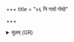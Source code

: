 +++
title = "०६ नि गावो गोष्ठे"

+++
<details><summary>मूलम् (GR)</summary>

नि गावो गोष्ठे असदन्  
नि मृगासो अविक्षत ।  
नि केतवो जनानां  
न्य् अदृष्टा अलिप्सत ॥
</details>
